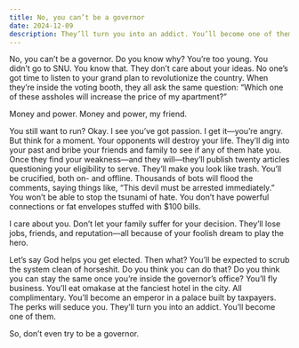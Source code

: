 ```yaml
---
title: No, you can’t be a governor
date: 2024-12-09
description: They’ll turn you into an addict. You’ll become one of them.
---
```


No, you can’t be a governor. Do you know why? You’re too young. You didn’t go to SNU. You know that. They don’t care about your ideas. No one’s got time to listen to your grand plan to revolutionize the country. When they’re inside the voting booth, they all ask the same question: “Which one of these assholes will increase the price of my apartment?”

Money and power. Money and power, my friend.

You still want to run? Okay. I see you’ve got passion. I get it—you’re angry. But think for a moment. Your opponents will destroy your life. They’ll dig into your past and bribe your friends and family to see if any of them hate you. Once they find your weakness—and they will—they’ll publish twenty articles questioning your eligibility to serve. They’ll make you look like trash. You’ll be crucified, both on- and offline. Thousands of bots will flood the comments, saying things like, “This devil must be arrested immediately.” You won’t be able to stop the tsunami of hate. You don’t have powerful connections or fat envelopes stuffed with $100 bills.

I care about you. Don’t let your family suffer for your decision. They’ll lose jobs, friends, and reputation—all because of your foolish dream to play the hero.

Let’s say God helps you get elected. Then what? You’ll be expected to scrub the system clean of horseshit. Do you think you can do that? Do you think you can stay the same once you’re inside the governor’s office? You’ll fly business. You’ll eat omakase at the fanciest hotel in the city. All complimentary. You’ll become an emperor in a palace built by taxpayers. The perks will seduce you. They’ll turn you into an addict. You’ll become one of them.

So, don’t even try to be a governor.